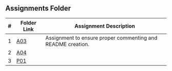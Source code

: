 ##  Assignments Folder

| # | Folder Link | Assignment Description |
|:-:| ----------- | ---------------------- |
| 1 |[A03](https://github.com/apanta0525/2143-OOP-Panta/tree/main/Assignments/A03) |  Assignment to ensure proper commenting and README creation. |
| 2 |[A04](https://github.com/apanta0525/2143-OOP-Panta/tree/main/Assignments/A04) |  |
| 3 |[P01](https://github.com/apanta0525/2143-OOP-Panta/tree/main/Assignments/) |  |
